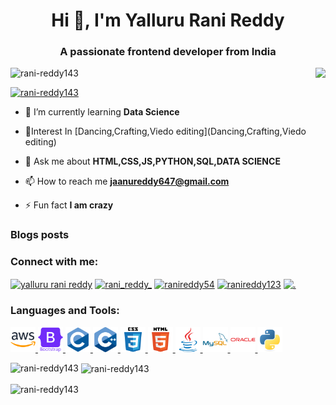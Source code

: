 <h1 align="center">Hi 👋, I'm Yalluru Rani Reddy</h1>
<h3 align="center">A passionate frontend developer from India</h3>
<img align="right"src="https://media.licdn.com/dms/image/v2/D4E16AQFn-dL3f8IenA/profile-displaybackgroundimage-shrink_350_1400/profile-displaybackgroundimage-shrink_350_1400/0/1727594827425?e=1746057600&v=beta&t=dkuWpUCq1x7PhuCnrzlomFcINprrh0BP7nkHTCsjb5I">
<p align="left"> <img src="https://komarev.com/ghpvc/?username=rani-reddy143&label=Profile%20views&color=0e75b6&style=flat" alt="rani-reddy143" /> </p>

<p align="left"> <a href="https://github.com/ryo-ma/github-profile-trophy"><img src="https://github-profile-trophy.vercel.app/?username=rani-reddy143" alt="rani-reddy143" /></a> </p>

- 🌱 I’m currently learning **Data Science**

- 📝Interest In [Dancing,Crafting,Viedo editing](Dancing,Crafting,Viedo editing)

- 💬 Ask me about **HTML,CSS,JS,PYTHON,SQL,DATA SCIENCE**

- 📫 How to reach me **jaanureddy647@gmail.com**

- ⚡ Fun fact **I am crazy**

### Blogs posts
<!-- BLOG-POST-LIST:START -->
<!-- BLOG-POST-LIST:END -->

<h3 align="left">Connect with me:</h3>
<p align="left">
<a href="https://linkedin.com/in/yalluru rani reddy" target="blank"><img align="center" src="https://raw.githubusercontent.com/rahuldkjain/github-profile-readme-generator/master/src/images/icons/Social/linked-in-alt.svg" alt="yalluru rani reddy" height="30" width="40" /></a>
<a href="https://instagram.com/rani_reddy_" target="blank"><img align="center" src="https://raw.githubusercontent.com/rahuldkjain/github-profile-readme-generator/master/src/images/icons/Social/instagram.svg" alt="rani_reddy_" height="30" width="40" /></a>
<a href="https://www.codechef.com/users/ranireddy54" target="blank"><img align="center" src="https://cdn.jsdelivr.net/npm/simple-icons@3.1.0/icons/codechef.svg" alt="ranireddy54" height="30" width="40" /></a>
<a href="https://www.leetcode.com/ranireddy123" target="blank"><img align="center" src="https://raw.githubusercontent.com/rahuldkjain/github-profile-readme-generator/master/src/images/icons/Social/leet-code.svg" alt="ranireddy123" height="30" width="40" /></a>
<a href="/." target="blank"><img align="center" src="https://raw.githubusercontent.com/rahuldkjain/github-profile-readme-generator/master/src/images/icons/Social/rss.svg" alt="." height="30" width="40" /></a>
</p>

<h3 align="left">Languages and Tools:</h3>
<p align="left"> <a href="https://aws.amazon.com" target="_blank" rel="noreferrer"> <img src="https://raw.githubusercontent.com/devicons/devicon/master/icons/amazonwebservices/amazonwebservices-original-wordmark.svg" alt="aws" width="40" height="40"/> </a> <a href="https://getbootstrap.com" target="_blank" rel="noreferrer"> <img src="https://raw.githubusercontent.com/devicons/devicon/master/icons/bootstrap/bootstrap-plain-wordmark.svg" alt="bootstrap" width="40" height="40"/> </a> <a href="https://www.cprogramming.com/" target="_blank" rel="noreferrer"> <img src="https://raw.githubusercontent.com/devicons/devicon/master/icons/c/c-original.svg" alt="c" width="40" height="40"/> </a> <a href="https://www.w3schools.com/cpp/" target="_blank" rel="noreferrer"> <img src="https://raw.githubusercontent.com/devicons/devicon/master/icons/cplusplus/cplusplus-original.svg" alt="cplusplus" width="40" height="40"/> </a> <a href="https://www.w3schools.com/css/" target="_blank" rel="noreferrer"> <img src="https://raw.githubusercontent.com/devicons/devicon/master/icons/css3/css3-original-wordmark.svg" alt="css3" width="40" height="40"/> </a> <a href="https://www.w3.org/html/" target="_blank" rel="noreferrer"> <img src="https://raw.githubusercontent.com/devicons/devicon/master/icons/html5/html5-original-wordmark.svg" alt="html5" width="40" height="40"/> </a> <a href="https://www.java.com" target="_blank" rel="noreferrer"> <img src="https://raw.githubusercontent.com/devicons/devicon/master/icons/java/java-original.svg" alt="java" width="40" height="40"/> </a> <a href="https://www.mysql.com/" target="_blank" rel="noreferrer"> <img src="https://raw.githubusercontent.com/devicons/devicon/master/icons/mysql/mysql-original-wordmark.svg" alt="mysql" width="40" height="40"/> </a> <a href="https://www.oracle.com/" target="_blank" rel="noreferrer"> <img src="https://raw.githubusercontent.com/devicons/devicon/master/icons/oracle/oracle-original.svg" alt="oracle" width="40" height="40"/> </a> <a href="https://www.python.org" target="_blank" rel="noreferrer"> <img src="https://raw.githubusercontent.com/devicons/devicon/master/icons/python/python-original.svg" alt="python" width="40" height="40"/> </a> </p>

<p><img align="left" src="https://github-readme-stats.vercel.app/api/top-langs?username=rani-reddy143&show_icons=true&locale=en&layout=compact" alt="rani-reddy143" /></p>

<p>&nbsp;<img align="center" src="https://github-readme-stats.vercel.app/api?username=rani-reddy143&show_icons=true&locale=en" alt="rani-reddy143" /></p>

<p><img align="center" src="https://github-readme-streak-stats.herokuapp.com/?user=rani-reddy143&" alt="rani-reddy143" /></p>
